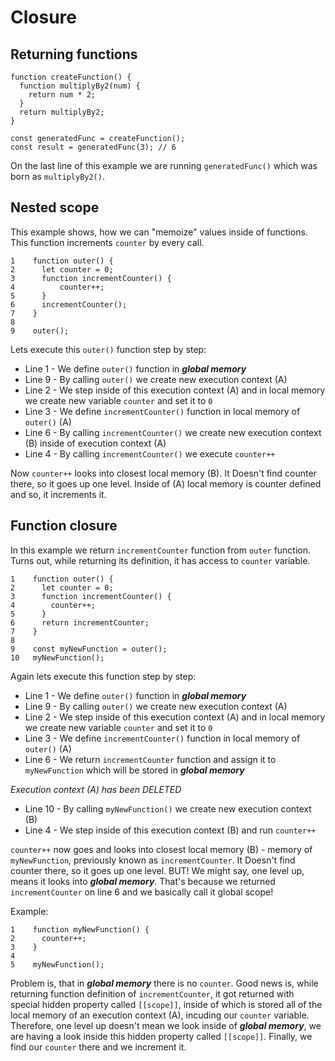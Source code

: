 # Closure

## Returning functions

```JS
function createFunction() {
  function multiplyBy2(num) {
    return num * 2;
  }
  return multiplyBy2;
}

const generatedFunc = createFunction();
const result = generatedFunc(3); // 6

```

On the last line of this example we are running `generatedFunc()` which was born as `multiplyBy2()`.

## Nested scope

This example shows, how we can "memoize" values inside of functions. This function increments `counter` by every call.

```JS
1    function outer() {
2      let counter = 0;
3      function incrementCounter() {
4          counter++;
5      }
6      incrementCounter();
7    }
8
9    outer();
```

Lets execute this `outer()` function step by step:

- Line 1 - We define `outer()` function in **_global memory_**
- Line 9 - By calling `outer()` we create new execution context (A)
- Line 2 - We step inside of this execution context (A) and in local memory we create new variable `counter` and set it to `0`
- Line 3 - We define `incrementCounter()` function in local memory of `outer()` (A)
- Line 6 - By calling `incrementCounter()` we create new execution context (B) inside of execution context (A)
- Line 4 - By calling `incrementCounter()` we execute `counter++`

Now `counter++` looks into closest local memory (B). It Doesn't find counter there, so it goes up one level. Inside of (A) local memory is counter defined and so, it increments it.

## Function closure

In this example we return `incrementCounter` function from `outer` function. Turns out, while returning its definition, it has access to `counter` variable.

```JS
1    function outer() {
2      let counter = 0;
3      function incrementCounter() {
4        counter++;
5      }
6      return incrementCounter;
7    }
8
9    const myNewFunction = outer();
10   myNewFunction();
```

Again lets execute this function step by step:

- Line 1 - We define `outer()` function in **_global memory_**
- Line 9 - By calling `outer()` we create new execution context (A)
- Line 2 - We step inside of this execution context (A) and in local memory we create new variable `counter` and set it to `0`
- Line 3 - We define `incrementCounter()` function in local memory of `outer()` (A)
- Line 6 - We return `incrementCounter` function and assign it to `myNewFunction` which will be stored in **_global memory_**

_*Execution context (A) has been DELETED*_

- Line 10 - By calling `myNewFunction()` we create new execution context (B)
- Line 4 - We step inside of this execution context (B) and run `counter++`

`counter++` now goes and looks into closest local memory (B) - memory of `myNewFunction`, previously known as `incrementCounter`. It Doesn't find counter there, so it goes up one level.
BUT! We might say, one level up, means it looks into **_global memory_**. That's because we returned `incrementCounter` on line 6 and we basically call it global scope!

Example:

```JS
1    function myNewFunction() {
2      counter++;
3    }
4
5    myNewFunction();
```

Problem is, that in **_global memory_** there is no `counter`. Good news is, while returning function definition of `incrementCounter`, it got returned with special hidden property called `[[scope]]`, inside of which is stored all of the local memory of an execution context (A), incuding our `counter` variable.
Therefore, one level up doesn't mean we look inside of **_global memory_**, we are having a look inside this hidden property called `[[scope]]`.
Finally, we find our `counter` there and we increment it.
